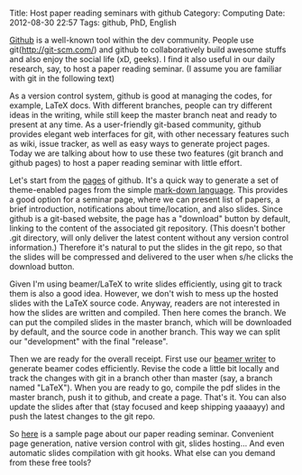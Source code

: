 Title: Host paper reading seminars with github
Category: Computing
Date: 2012-08-30 22:57
Tags: github, PhD, English

[Github](https://github.com/) is a well-known tool within the dev community. People use git(http://git-scm.com/) and github to collaboratively build awesome stuffs and also enjoy the social life (xD, geeks). I find it also useful in our daily research, say, to host a paper reading seminar. (I assume you are familiar with git in the following text)

As a version control system, github is good at managing the codes, for example, LaTeX docs. With different branches, people can try different ideas in the writing, while still keep the master branch neat and ready to present at any time. As a user-friendly git-based community, github provides elegant web interfaces for git, with other necessary features such as wiki, issue tracker, as well as easy ways to generate project pages. Today we are talking about how to use these two features (git branch and github pages) to host a paper reading seminar with little effort.

Let's start from the [pages](http://pages.github.com/) of github. It's a quick way to generate a set of theme-enabled pages from the simple [mark-down language](http://en.wikipedia.org/wiki/Markdown). This provides a good option for a seminar page, where we can present list of papers, a brief introduction, notifications about time/location, and also slides. Since github is a git-based website, the page has a "download" button by default, linking to the content of the associated git repository. (This doesn't bother .git directory, will only deliver the latest content without any version control information.) Therefore it's natural to put the slides in the git repo, so that the slides will be compressed and delivered to the user when s/he clicks the download button.

Given I'm using beamer/LaTeX to write slides efficiently, using git to track them is also a good idea. However, we don't wish to mess up the hosted slides with the LaTeX source code. Anyway, readers are not interested in how the slides are written and compiled. Then here comes the branch. We can put the compiled slides in the master branch, which will be downloaded by default, and the source code in another branch. This way we can split our "development" with the final "release".

Then we are ready for the overall receipt. First use our [beamer writer](http://lab.grapeot.me/beamer/) to generate beamer codes efficiently. Revise the code a little bit locally and track the changes with git in a branch other than master (say, a branch named "LaTeX"). When you are ready to go, compile the pdf slides in the master branch, push it to github, and create a page. That's it. You can also update the slides after that (stay focused and keep shipping yaaaayy) and push the latest changes to the git repo.

So [here](http://grapeot.github.io/prs120828/) is a sample page about our paper reading seminar. Convenient page generation, native version control with git, slides hosting... And even automatic slides compilation with git hooks. What else can you demand from these free tools?
